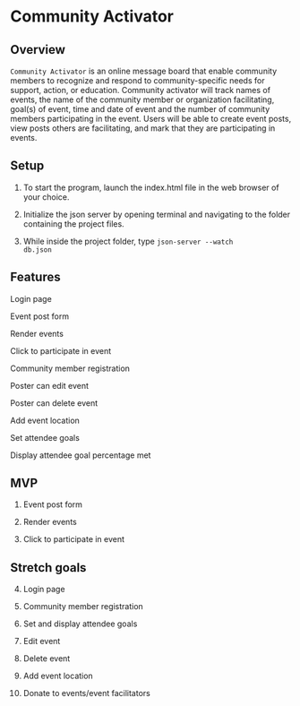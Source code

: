 # Community Activator

## Overview

<code>Community Activator</code> is an online message board that enable community members to recognize and respond to community-specific needs for support, action, or education. Community activator will track names of events, the name of the community member or organization facilitating, goal(s) of event, time and date of event and the number of community members participating in the event. Users will be able to create event posts, view posts others are facilitating, and mark that they are participating in events.

## Setup

1. To start the program, launch the index.html file in the web browser of your choice.

2. Initialize the json server by opening terminal and navigating to the folder containing the project files. 

3. While inside the project folder, type <code>json-server --watch db.json</code>

## Features

Login page

Event post form

Render events 

Click to participate in event 

Community member registration

Poster can edit event

Poster can delete event

Add event location

Set attendee goals

Display attendee goal percentage met

## MVP

1. Event post form

2. Render events 

3. Click to participate in event 

## Stretch goals

4. Login page 

5. Community member registration

6. Set and display attendee goals

7. Edit event

8. Delete event

9. Add event location

10. Donate to events/event facilitators




